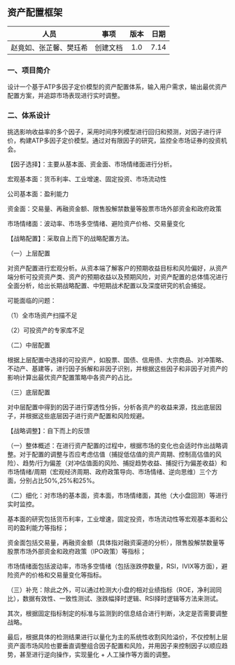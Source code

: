 ## 资产配置框架

|人员|事项|版本|日期|
|:-:|:-:|:-:|:-:|
|赵竟如、张芷馨、樊珏希|创建文档|1.0|7.14|

### 一、项目简介

设计一个基于ATP多因子定价模型的资产配置体系，输入用户需求，输出最优资产配置方案，并追踪市场表现进行实时调整。

### 二、体系设计

挑选影响收益率的多个因子，采用时间序列模型进行回归和预测，对因子进行评价，构建ATP多因子定价模型。通过对有限因子的研究，监控全市场证券的投资机会。

【因子选择】：主要从基本面、资金面、市场情绪面进行分析。

宏观基本面：货币利率、工业增速、固定投资、市场流动性

公司基本面：盈利能力

资金面：交易量、再融资金额、限售股解禁数量等股票市场外部资金和政府政策

市场情绪面：波动率、市场多空情绪、避险资产价格、交易量变化

【战略配置】：采取自上而下的战略配置方法。

（一）上层配置

对资产配置进行宏观分析。从资本端了解客户的预期收益目标和风险偏好，从资产端分析可投资资产类、资产的预期收益以及预期风险，对资产配置的总体情况进行全面分析，给出长期战略配置、中短期战术配置以及深度研究的机会捕捉。

可能面临的问题：

（1）全市场资产扫描不足

（2）可投资产的专家库不足

（二）中层配置

根据上层配置中选择的可投资产，如股票、国债、信用债、大宗商品、对冲策略、不动产、基建等，进行因子拆解和非因子识别，并根据这些因子和非因子对资产的影响计算出最优资产配置策略中各资产的占比。

（三）底层配置


对中层配置中得到的因子进行穿透性分拆，分析各资产的收益来源，找出底层因子，并根据这些底层因子进行资产配置和风险规避。

【战略调整】：自下而上的反馈

（一）整体概述：在进行资产配置的过程中，根据市场的变化也会适时作出战略调整。对于配置的调整与否应考虑估值（捕捉低估值的资产周期、控制高估值的风险）、趋势/行为偏差（对冲估值面的风险、捕捉趋势收益、捕捉行为偏差收益）和市场情绪/周期（宏观经济周期、政府政策导向、市场情绪、逆向思维）三个方面，分别占比50%,25%和25%。

（二）细化：对市场的基本面，资本面，市场情绪面，其他（大小盘回测）等进行实时监控。

基本面的研究包括货币利率，工业增速，固定投资，市场流动性等宏观基本面和公司的盈利能力等指标；

资金面包括交易量，再融资金额（具体指对融资渠道的分析），限售股解禁数量等股票市场外部资金和政府政策（IPO政策）等指标；

市场情绪面包括波动率，市场多空情绪（包括涨跌停数量，RSI，IVIX等方面），避险资产的价格和交易量变化等指标。

（三）补充：除此之外，可以通过检测大小盘的相对业绩指标（ROE，净利润同比），数据有效性、一致性测试、涨跌幅择时逻辑、RSI择时逻辑等方法来测试。

其次，根据固定指标制定的标准与监测到的信息结合进行判断，决定是否需要调整战略。

最后，根据具体的检测结果进行以量化为主的系统性收割风险溢价，不仅控制上层资产面市场风险也要垂直调整组合因子配置和风险，并用因子来控制因子以顺应趋势，甚至进行逆向操作，实现量化 + 人工操作等方面的调整。

